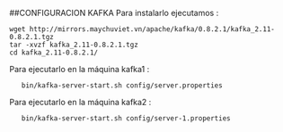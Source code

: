 ##CONFIGURACION KAFKA
  Para instalarlo ejecutamos :
  
```
wget http://mirrors.maychuviet.vn/apache/kafka/0.8.2.1/kafka_2.11-0.8.2.1.tgz
tar -xvzf kafka_2.11-0.8.2.1.tgz
cd kafka_2.11-0.8.2.1/

```


Para ejecutarlo en la máquina kafka1 : 
  
```
   bin/kafka-server-start.sh config/server.properties
```

Para ejecutarlo en la máquina kafka2 : 
  
```
   bin/kafka-server-start.sh config/server-1.properties
```
